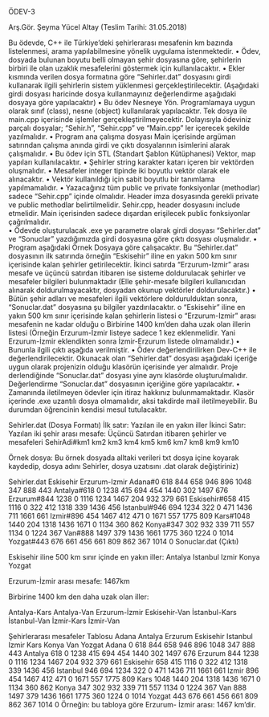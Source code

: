 
ÖDEV-3

Arş.Gör. Şeyma Yücel Altay (Teslim Tarihi: 31.05.2018)

Bu ödevde, C++ ile Türkiye’deki şehirlerarası mesafenin km bazında listelenmesi, arama yapılabilmesine yönelik uygulama istenmektedir.
•	Ödev,  dosyada bulunan boyutu belli olmayan şehir dosyasına göre, şehirlerin birbiri ile olan uzaklık mesafelerini göstermek için kullanılacaktır.
•	Ekler kısmında verilen dosya formatına göre “Sehirler.dat” dosyasını girdi kullanarak ilgili şehirlerin sistem yüklenmesi gerçekleştirilecektir. (Aşağıdaki girdi dosyası haricinde dosya kullanmayınız değerlendirme aşağıdaki dosyaya göre yapılacaktır)
•	Bu ödev Nesneye Yön. Programlamaya uygun olarak sınıf (class), nesne (object) kullanılarak yapılacaktır. Tek dosya ile main.cpp içerisinde işlemler gerçekleştirilmeyecektir. Dolayısıyla ödeviniz parçalı dosyalar; “Sehir.h”, “Sehir.cpp” ve “Main.cpp” ler içerecek şekilde yazılmalıdır. 
•	Program ana çalışma dosyası Main içerisinde argüman satırından çalışma anında girdi ve çıktı dosyalarının isimlerini alarak çalışmalıdır. 
•	Bu ödev için STL (Standart Şablon Kütüphanesi) Vektor, map yapıları kullanılacaktır.
•	Şehirler string karakter katarı içeren bir vektörden oluşmalıdır.
•	Mesafeler integer tipinde iki boyutlu vektör olarak ele alınacaktır.
•	Vektör kullanıldığı için sabit boyutlu bir tanımlama yapılmamalıdır.
•	Yazacağınız tüm public ve private fonksiyonlar (methodlar) sadece “Sehir.cpp” içinde olmalıdır. Header imza dosyasında gerekli private ve public methodlar belirtilmelidir. Sehir.cpp, header dosyasını include etmelidir. Main içerisinden sadece dışardan erişilecek public fonksiyonlar çağrılmalıdır.   
•	Ödevde oluşturulacak .exe ye parametre olarak girdi dosyası “Sehirler.dat” ve “Sonuclar” yazdığımızda girdi dosyasına göre çıktı dosyası oluşmalıdır.
•	Program aşağıdaki Örnek Dosyaya göre çalışacaktır.  Bu  “Sehirler.dat”  dosyasının ilk satırında örneğin “Eskisehir” iline en yakın 500 km sınır içerisinde kalan şehirler getirilecektir. İkinci satırda  “Erzurum-Izmir” arası mesafe ve üçüncü satırdan itibaren ise sisteme doldurulacak şehirler ve mesafeler bilgileri bulunmaktadır (Elle şehir-mesafe bilgileri kullanıcıdan alınarak doldurulmayacaktır, dosyadan okunup vektörler doldurulacaktır.) 
•	Bütün şehir adları ve mesafeleri ilgili vektörlere doldurulduktan sonra, “Sonuclar.dat” dosyasına şu bilgiler yazdırılacaktır.
o	“Eskisehir” iline en yakın 500 km sınır içerisinde kalan şehirlerin listesi
o	“Erzurum-Izmir” arası mesafenin ne kadar olduğu
o	  Birbirine 1400 km’den daha uzak olan illerin listesi (Örneğin Erzurum-İzmir listeye sadece 1 kez eklenmelidir. Yani Erzurum-İzmir eklendikten sonra İzmir-Erzurum listede olmamalıdır.)
•	Bununla ilgili çıktı aşağıda verilmiştir.
•	Ödev değerlendirilirken Dev-C++ ile değerlendirilecektir. Okunacak olan “Sehirler.dat” dosyası aşağıdaki içeriğe uygun olarak projenizin olduğu klasörün içerisinde yer almalıdır. Proje derlendiğinde “Sonuclar.dat” dosyası yine aynı klasörde oluşturulmalıdır. Değerlendirme “Sonuclar.dat” dosyasının içeriğine göre yapılacaktır.
•	 Zamanında iletilmeyen ödevler için itiraz hakkınız bulunmamaktadır. Klasör içerinde .exe uzantılı dosya olmamalıdır, aksi takdirde mail iletilmeyebilir. Bu durumdan öğrencinin kendisi mesul tutulacaktır.

Sehirler.dat (Dosya Formatı)
İlk satır: Yazılan ile en yakın iller 
İkinci Satır: Yazılan iki şehir arası mesafe:
Üçüncü Satırdan itibaren şehirler ve mesafeleri
SehirAdi#km1 km2 km3 km4 km5 km6 km7 km8 km9 km10

Örnek dosya: Bu örnek dosyada alltaki verileri txt dosya içine koyarak kaydedip, dosya adını Sehirler, dosya uzatısını .dat olarak değiştiriniz)

Sehirler.dat
Eskisehir
Erzurum-Izmir
Adana#0 618 844 658 946 896 1048 347 888 443
Antalya#618 0 1238 415 694 454 1440 302 1497 676
Erzurum#844 1238 0 1116 1234 1467 204 932 379 661
Eskisehir#658 415 1116 0 322 412 1318 339 1436 456
Istanbul#946 694 1234 322 0 471 1436 711 1661 661
Izmir#896 454 1467 412 471 0 1671 557 1775 809
Kars#1048 1440 204 1318 1436 1671 0 1134 360 862
Konya#347 302 932 339 711 557 1134 0 1224 367
Van#888 1497 379 1436 1661 1775 360 1224 0 1014
Yozgat#443 676 661 456 661 809 862 367 1014 0	Sonuclar.dat (Çıktı)

Eskisehir iline 500 km sınır içinde en yakın iller:
Antalya
Istanbul
Izmir
Konya
Yozgat

Erzurum-İzmir arası mesafe:
1467km

Birbirine 1400 km den daha uzak olan iller:

Antalya-Kars
Antalya-Van
Erzurum-İzmir
Eskisehir-Van
İstanbul-Kars
İstanbul-Van
İzmir-Kars
İzmir-Van


Şehirlerarası mesafeler Tablosu
 	Adana	Antalya	Erzurum	Eskisehir	Istanbul	Izmir	Kars	Konya	Van	Yozgat
Adana	0	618	844	658	946	896	1048	347	888	443
Antalya	618	0	1238	415	694	454	1440	302	1497	676
Erzurum	844	1238	0	1116	1234	1467	204	932	379	661
Eskisehir	658	415	1116	0	322	412	1318	339	1436	456
Istanbul	946	694	1234	322	0	471	1436	711	1661	661
Izmir	896	454	1467	412	471	0	1671	557	1775	809
Kars	1048	1440	204	1318	1436	1671	0	1134	360	862
Konya	347	302	932	339	711	557	1134	0	1224	367
Van	888	1497	379	1436	1661	1775	360	1224	0	1014
Yozgat	443	676	661	456	661	809	862	367	1014	0
Örneğin: bu tabloya göre Erzurum- İzmir arası: 1467 km’dir.



